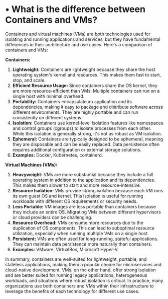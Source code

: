 # • What is the difference between Containers and VMs?

Containers and virtual machines (VMs) are both technologies used for isolating and running applications and services, but they have fundamental differences in their architecture and use cases. Here's a comparison of containers and VMs:

**Containers:**

1. **Lightweight:** Containers are lightweight because they share the host operating system's kernel and resources. This makes them fast to start, stop, and scale.
2. **Efficient Resource Usage:** Since containers share the OS kernel, they are more resource-efficient than VMs. Multiple containers can run on a single host with minimal overhead.
3. **Portability:** Containers encapsulate an application and its dependencies, making it easy to package and distribute software across different environments. They are highly portable and can run consistently on different systems.
4. **Isolation:** Containers use kernel-level isolation features like namespaces and control groups (cgroups) to isolate processes from each other. While this isolation is generally strong, it's not as robust as VM isolation.
5. **Ephemeral:** Containers are typically designed to be ephemeral, meaning they are disposable and can be easily replaced. Data persistence often requires additional configuration or external storage solutions.
6. **Examples:** Docker, Kubernetes, containerd.

**Virtual Machines (VMs):**

1. **Heavyweight:** VMs are more substantial because they include a full operating system in addition to the application and its dependencies. This makes them slower to start and more resource-intensive.
2. **Resource Isolation:** VMs provide strong isolation because each VM runs its own guest OS and kernel. This isolation is useful for running workloads with different OS requirements or security needs.
3. **Less Portable:** VM images are less portable than containers because they include an entire OS. Migrating VMs between different hypervisors or cloud providers can be challenging.
4. **Resource Overhead:** VMs consume more resources due to the duplication of OS components. This can lead to suboptimal resource utilization, especially when running multiple VMs on a single host.
5. **Persistent:** VMs are often used for long-running, stateful applications. They can maintain data persistence more naturally than containers.
6. **Examples:** VMware, VirtualBox, Microsoft Hyper-V.

In summary, containers are well-suited for lightweight, portable, and stateless applications, making them a popular choice for microservices and cloud-native development. VMs, on the other hand, offer strong isolation and are better suited for running legacy applications, heterogeneous workloads, and situations where robust isolation is critical. In practice, many organizations use both containers and VMs within their infrastructure to leverage the benefits of each technology for different use cases.